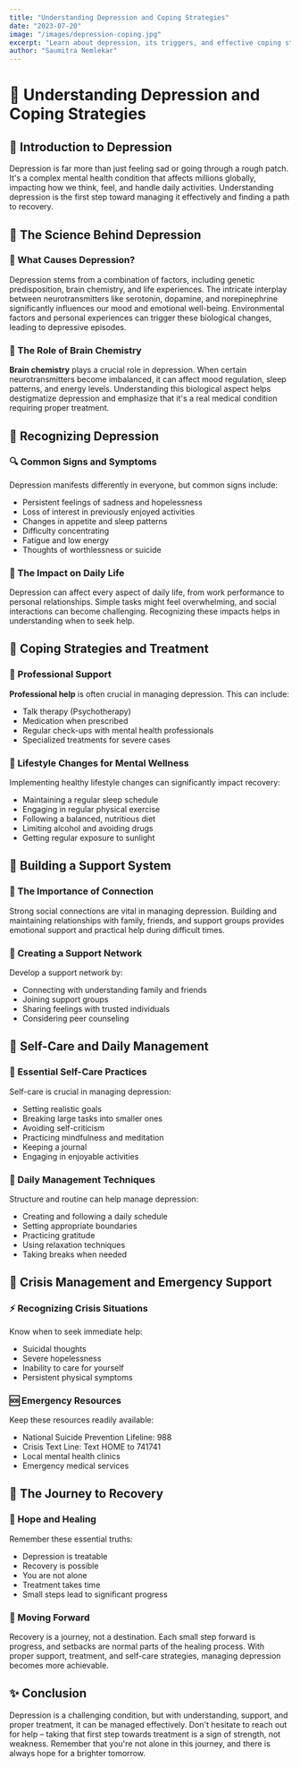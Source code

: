 ```yaml
---
title: "Understanding Depression and Coping Strategies"
date: "2023-07-20"
image: "/images/depression-coping.jpg"
excerpt: "Learn about depression, its triggers, and effective coping strategies. This comprehensive guide provides practical steps for managing depression and seeking help."
author: "Saumitra Nemlekar"
---
```


<div class="text-white text-2xl">

# 🌟 Understanding Depression and Coping Strategies

## 🌱 Introduction to Depression

Depression is far more than just feeling sad or going through a rough patch. It's a complex mental health condition that affects millions globally, impacting how we think, feel, and handle daily activities. Understanding depression is the first step toward managing it effectively and finding a path to recovery.

## 🧠 The Science Behind Depression

### 💫 What Causes Depression?

Depression stems from a combination of factors, including genetic predisposition, brain chemistry, and life experiences. The intricate interplay between neurotransmitters like serotonin, dopamine, and norepinephrine significantly influences our mood and emotional well-being. Environmental factors and personal experiences can trigger these biological changes, leading to depressive episodes.

### 🔬 The Role of Brain Chemistry

**Brain chemistry** plays a crucial role in depression. When certain neurotransmitters become imbalanced, it can affect mood regulation, sleep patterns, and energy levels. Understanding this biological aspect helps destigmatize depression and emphasize that it's a real medical condition requiring proper treatment.

## 🎯 Recognizing Depression

### 🔍 Common Signs and Symptoms

Depression manifests differently in everyone, but common signs include:
- Persistent feelings of sadness and hopelessness
- Loss of interest in previously enjoyed activities
- Changes in appetite and sleep patterns
- Difficulty concentrating
- Fatigue and low energy
- Thoughts of worthlessness or suicide

### 🌊 The Impact on Daily Life

Depression can affect every aspect of daily life, from work performance to personal relationships. Simple tasks might feel overwhelming, and social interactions can become challenging. Recognizing these impacts helps in understanding when to seek help.

## 💪 Coping Strategies and Treatment

### 🌟 Professional Support

**Professional help** is often crucial in managing depression. This can include:
- Talk therapy (Psychotherapy)
- Medication when prescribed
- Regular check-ups with mental health professionals
- Specialized treatments for severe cases

### 🌿 Lifestyle Changes for Mental Wellness

Implementing healthy lifestyle changes can significantly impact recovery:
- Maintaining a regular sleep schedule
- Engaging in regular physical exercise
- Following a balanced, nutritious diet
- Limiting alcohol and avoiding drugs
- Getting regular exposure to sunlight

## 🤝 Building a Support System

### 💝 The Importance of Connection

Strong social connections are vital in managing depression. Building and maintaining relationships with family, friends, and support groups provides emotional support and practical help during difficult times.

### 🌺 Creating a Support Network

Develop a support network by:
- Connecting with understanding family and friends
- Joining support groups
- Sharing feelings with trusted individuals
- Considering peer counseling

## 🎨 Self-Care and Daily Management

### 🌸 Essential Self-Care Practices

Self-care is crucial in managing depression:
- Setting realistic goals
- Breaking large tasks into smaller ones
- Avoiding self-criticism
- Practicing mindfulness and meditation
- Keeping a journal
- Engaging in enjoyable activities

### 🌿 Daily Management Techniques

Structure and routine can help manage depression:
- Creating and following a daily schedule
- Setting appropriate boundaries
- Practicing gratitude
- Using relaxation techniques
- Taking breaks when needed

## 🚨 Crisis Management and Emergency Support

### ⚡ Recognizing Crisis Situations

Know when to seek immediate help:
- Suicidal thoughts
- Severe hopelessness
- Inability to care for yourself
- Persistent physical symptoms

### 🆘 Emergency Resources

Keep these resources readily available:
- National Suicide Prevention Lifeline: 988
- Crisis Text Line: Text HOME to 741741
- Local mental health clinics
- Emergency medical services

## 🌅 The Journey to Recovery

### 🌟 Hope and Healing

Remember these essential truths:
- Depression is treatable
- Recovery is possible
- You are not alone
- Treatment takes time
- Small steps lead to significant progress

### 🌱 Moving Forward

Recovery is a journey, not a destination. Each small step forward is progress, and setbacks are normal parts of the healing process. With proper support, treatment, and self-care strategies, managing depression becomes more achievable.

## ✨ Conclusion

Depression is a challenging condition, but with understanding, support, and proper treatment, it can be managed effectively. Don't hesitate to reach out for help – taking that first step towards treatment is a sign of strength, not weakness. Remember that you're not alone in this journey, and there is always hope for a brighter tomorrow.

</div>
